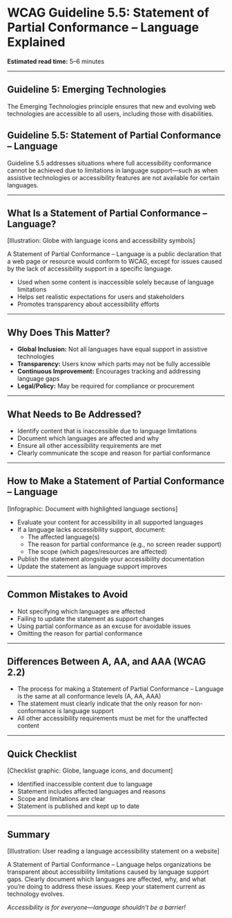 <!--
title: WCAG Guideline 5.5: Statement of Partial Conformance – Language Explained
series: Making the Web Accessible for All
description: A practical guide to WCAG Guideline 5.5 (Statement of Partial Conformance – Language)—what it means, why it matters, and how to document partial conformance due to language limitations.
keywords: wcag 5.5, partial conformance, language, accessibility, web standards, user experience, emerging technologies
image: wcag-5-5-partial-conformance-language.png
imageAlt: Illustration of a globe with language icons and accessibility symbols
-->

# **WCAG Guideline 5.5: Statement of Partial Conformance – Language Explained**

**Estimated read time:** 5–6 minutes

---

## **Guideline 5: Emerging Technologies**

The Emerging Technologies principle ensures that new and evolving web technologies are accessible to all users, including those with disabilities.

## **Guideline 5.5: Statement of Partial Conformance – Language**

Guideline 5.5 addresses situations where full accessibility conformance cannot be achieved due to limitations in language support—such as when assistive technologies or accessibility features are not available for certain languages.

---

## **What Is a Statement of Partial Conformance – Language?**

[Illustration: Globe with language icons and accessibility symbols]

A Statement of Partial Conformance – Language is a public declaration that a web page or resource would conform to WCAG, except for issues caused by the lack of accessibility support in a specific language.

- Used when some content is inaccessible solely because of language limitations
- Helps set realistic expectations for users and stakeholders
- Promotes transparency about accessibility efforts

---

## **Why Does This Matter?**

- **Global Inclusion:** Not all languages have equal support in assistive technologies
- **Transparency:** Users know which parts may not be fully accessible
- **Continuous Improvement:** Encourages tracking and addressing language gaps
- **Legal/Policy:** May be required for compliance or procurement

---

## **What Needs to Be Addressed?**

- Identify content that is inaccessible due to language limitations
- Document which languages are affected and why
- Ensure all other accessibility requirements are met
- Clearly communicate the scope and reason for partial conformance

---

## **How to Make a Statement of Partial Conformance – Language**

[Infographic: Document with highlighted language sections]

- Evaluate your content for accessibility in all supported languages
- If a language lacks accessibility support, document:
  - The affected language(s)
  - The reason for partial conformance (e.g., no screen reader support)
  - The scope (which pages/resources are affected)
- Publish the statement alongside your accessibility documentation
- Update the statement as language support improves

---

## **Common Mistakes to Avoid**

- Not specifying which languages are affected
- Failing to update the statement as support changes
- Using partial conformance as an excuse for avoidable issues
- Omitting the reason for partial conformance

---

## **Differences Between A, AA, and AAA (WCAG 2.2)**

- The process for making a Statement of Partial Conformance – Language is the same at all conformance levels (A, AA, AAA)
- The statement must clearly indicate that the only reason for non-conformance is language support
- All other accessibility requirements must be met for the unaffected content

---

## **Quick Checklist**

[Checklist graphic: Globe, language icons, and document]

- Identified inaccessible content due to language
- Statement includes affected languages and reasons
- Scope and limitations are clear
- Statement is published and kept up to date

---

## **Summary**

[Illustration: User reading a language accessibility statement on a website]

A Statement of Partial Conformance – Language helps organizations be transparent about accessibility limitations caused by language support gaps. Clearly document which languages are affected, why, and what you’re doing to address these issues. Keep your statement current as technology evolves.

*Accessibility is for everyone—language shouldn’t be a barrier!*
